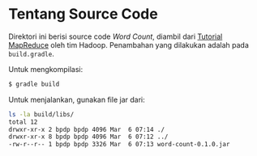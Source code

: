 # Tentang Source Code

Direktori ini berisi source code *Word Count*, diambil dari [Tutorial
MapReduce](https://hadoop.apache.org/docs/current/hadoop-mapreduce-client/hadoop-mapreduce-client-core/MapReduceTutorial.html)
oleh tim Hadoop. Penambahan yang dilakukan adalah pada `build.gradle`. 

Untuk mengkompilasi:

```bash
$ gradle build
```

Untuk menjalankan, gunakan file jar dari:

```bash
ls -la build/libs/
total 12
drwxr-xr-x 2 bpdp bpdp 4096 Mar  6 07:14 ./
drwxr-xr-x 8 bpdp bpdp 4096 Mar  6 07:12 ../
-rw-r--r-- 1 bpdp bpdp 3326 Mar  6 07:13 word-count-0.1.0.jar
```
